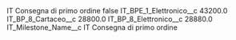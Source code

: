 <?xml version="1.0" encoding="UTF-8"?>
<CustomMetadata xmlns="http://soap.sforce.com/2006/04/metadata" xmlns:xsi="http://www.w3.org/2001/XMLSchema-instance" xmlns:xsd="http://www.w3.org/2001/XMLSchema">
    <label>IT Consegna di primo ordine</label>
    <protected>false</protected>
    <values>
        <field>IT_BPE_1_Elettronico__c</field>
        <value xsi:type="xsd:double">43200.0</value>
    </values>
    <values>
        <field>IT_BP_8_Cartaceo__c</field>
        <value xsi:type="xsd:double">28800.0</value>
    </values>
    <values>
        <field>IT_BP_8_Elettronico__c</field>
        <value xsi:type="xsd:double">28880.0</value>
    </values>
    <values>
        <field>IT_Milestone_Name__c</field>
        <value xsi:type="xsd:string">IT Consegna di primo ordine</value>
    </values>
</CustomMetadata>
